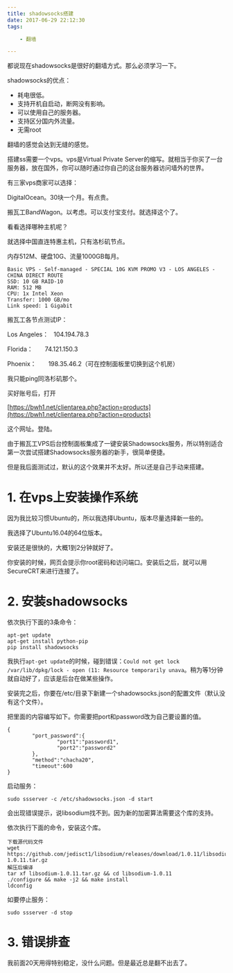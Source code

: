 ```yaml
---
title: shadowsocks搭建
date: 2017-06-29 22:12:30
tags:

	- 翻墙

---
```


都说现在shadowsocks是很好的翻墙方式。那么必须学习一下。

shadowsocks的优点：

* 耗电很低。
* 支持开机自启动，断网没有影响。
* 可以使用自己的服务器。
* 支持区分国内外流量。
* 无需root

翻墙的感觉会达到无缝的感觉。

搭建ss需要一个vps。vps是Virtual Private Server的缩写。就相当于你买了一台服务器，放在国外，你可以随时通过你自己的这台服务器访问墙外的世界。

有三家vps商家可以选择：

DigitalOcean。30块一个月。有点贵。

搬瓦工BandWagon。以考虑。可以支付宝支付。就选择这个了。

看看选择哪种主机呢？

就选择中国直连特惠主机，只有洛杉矶节点。

内存512M、硬盘10G、流量1000GB每月。

```
Basic VPS - Self-managed - SPECIAL 10G KVM PROMO V3 - LOS ANGELES - CHINA DIRECT ROUTE
SSD: 10 GB RAID-10
RAM: 512 MB
CPU: 1x Intel Xeon
Transfer: 1000 GB/mo
Link speed: 1 Gigabit
```

搬瓦工各节点测试IP：

Los Angeles：   104.194.78.3

Florida：       74.121.150.3

Phoenix：       198.35.46.2（可在控制面板里切换到这个机房）

我只能ping同洛杉矶那个。



买好账号后，打开

[https://bwh1.net/clientarea.php?action=products](https://bwh1.net/clientarea.php?action=products)

这个网址。登陆。



由于搬瓦工VPS后台控制面板集成了一键安装Shadowsocks服务，所以特别适合第一次尝试搭建Shadowsocks服务器的新手，很简单便捷。

但是我后面测试过，默认的这个效果并不太好。所以还是自己手动来搭建。

# 1. 在vps上安装操作系统

因为我比较习惯Ubuntu的，所以我选择Ubuntu，版本尽量选择新一些的。

我选择了Ubuntu16.04的64位版本。

安装还是很快的，大概1到2分钟就好了。

你安装的时候，网页会提示你root密码和访问端口。安装后之后，就可以用SecureCRT来进行连接了。



# 2. 安装shadowsocks

依次执行下面的3条命令：

```
apt-get update
apt-get install python-pip
pip install shadowsocks
```

我执行`apt-get update`的时候，碰到错误：`Could not get lock /var/lib/dpkg/lock - open (11: Resource temporarily unava`。稍为等1分钟就自动好了，应该是后台在做某些操作。

安装完之后，你要在/etc/目录下新建一个shadowsocks.json的配置文件（默认没有这个文件）。

把里面的内容编写如下。你需要把port和password改为自己要设置的值。

```
{
        "port_password":{
                "port1":"password1",
                "port2":"password2"
        },
        "method":"chacha20",
        "timeout":600
}
```

启动服务：

```
sudo ssserver -c /etc/shadowsocks.json -d start 
```

会出现错误提示，说libsodium找不到。因为新的加密算法需要这个库的支持。

依次执行下面的命令，安装这个库。

```
下载源代码文件
wget https://github.com/jedisct1/libsodium/releases/download/1.0.11/libsodium-1.0.11.tar.gz
解压后编译
tar xf libsodium-1.0.11.tar.gz && cd libsodium-1.0.11
./configure && make -j2 && make install
ldconfig
```

如要停止服务：

```
sudo ssserver -d stop
```



# 3. 错误排查

我前面20天用得特别稳定，没什么问题。但是最近总是翻不出去了。







